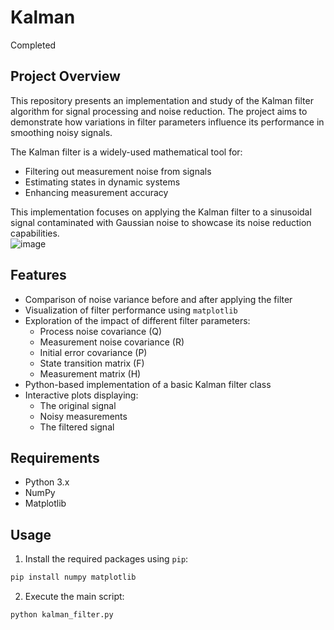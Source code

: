 # Kalman  
Completed

## Project Overview  
This repository presents an implementation and study of the Kalman filter algorithm for signal processing and noise reduction. The project aims to demonstrate how variations in filter parameters influence its performance in smoothing noisy signals.

The Kalman filter is a widely-used mathematical tool for:
- Filtering out measurement noise from signals
- Estimating states in dynamic systems
- Enhancing measurement accuracy

This implementation focuses on applying the Kalman filter to a sinusoidal signal contaminated with Gaussian noise to showcase its noise reduction capabilities.  
![image](https://github.com/user-attachments/assets/b2423545-e263-446e-9599-24575af5ddde)

## Features
- Comparison of noise variance before and after applying the filter
- Visualization of filter performance using `matplotlib`
- Exploration of the impact of different filter parameters:
  - Process noise covariance (Q)
  - Measurement noise covariance (R)
  - Initial error covariance (P)
  - State transition matrix (F)
  - Measurement matrix (H)
- Python-based implementation of a basic Kalman filter class
- Interactive plots displaying:
  - The original signal
  - Noisy measurements
  - The filtered signal

## Requirements
- Python 3.x
- NumPy
- Matplotlib

## Usage

1. Install the required packages using `pip`:
```bash
pip install numpy matplotlib
```

2. Execute the main script:
```bash
python kalman_filter.py
```
